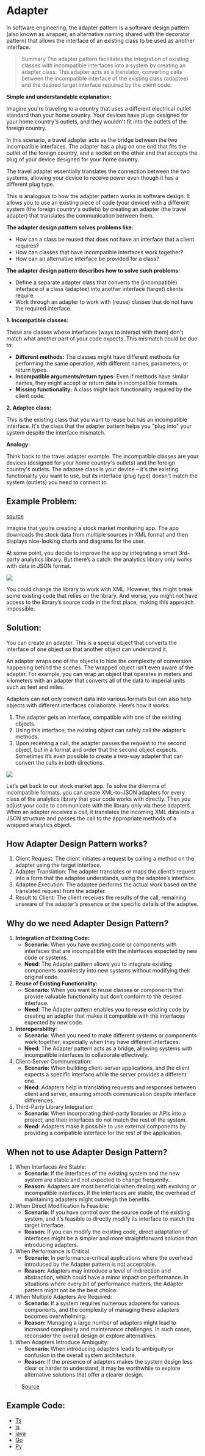 # Adapter

In software engineering, the adapter pattern is a software design pattern (also known as wrapper, an alternative naming shared with the decorator pattern) that allows the interface of an existing class to be used as another interface.

> Summary  The adapter pattern facilitates the integration of existing classes with incompatible interfaces into a system by creating an adapter class. This adapter acts as a translator, converting calls between the incompatible interface of the existing class (adaptee) and the desired target interface required by the client code.

**Simple and understandable explanation:**

Imagine you're traveling to a country that uses a different electrical outlet standard than your home country. Your devices have plugs designed for your home country's outlets, and they wouldn't fit into the outlets of the foreign country.

In this scenario, a travel adapter acts as the bridge between the two incompatible interfaces. The adapter has a plug on one end that fits the outlet of the foreign country, and a socket on the other end that accepts the plug of your device designed for your home country.

The travel adapter essentially translates the connection between the two systems, allowing your device to receive power even though it has a different plug type.

This is analogous to how the adapter pattern works in software design. It allows you to use an existing piece of code (your device) with a different system (the foreign country's outlets) by creating an adapter (the travel adapter) that translates the communication between them.

**The adapter design pattern solves problems like:**

* How can a class be reused that does not have an interface that a client requires?
* How can classes that have incompatible interfaces work together?
* How can an alternative interface be provided for a class?

**The adapter design pattern describes how to solve such problems:**

* Define a separate adapter class that converts the (incompatible) interface of a class (adaptee) into another interface (target) clients require.
* Work through an adapter to work with (reuse) classes that do not have the required interface.

**1. Incompatible classes:**

These are classes whose interfaces (ways to interact with them) don't match what another part of your code expects. This mismatch could be due to:

* **Different methods:** The classes might have different methods for performing the same operation, with different names, parameters, or return types.
* **Incompatible arguments/return types:** Even if methods have similar names, they might accept or return data in incompatible formats. 
* **Missing functionality:** A class might lack functionality required by the client code.

**2. Adaptee class:**

This is the existing class that you want to reuse but has an incompatible interface. It's the class that the adapter pattern helps you "plug into" your system despite the interface mismatch.

**Analogy:**

Think back to the travel adapter example. The incompatible classes are your devices (designed for your home country's outlets) and the foreign country's outlets. The adaptee class is your device – it's the existing functionality you want to use, but its interface (plug type) doesn't match the system (outlets) you need to connect to.


## Example Problem:
[source](https://www.geeksforgeeks.org/adapter-pattern/)

Imagine that you’re creating a stock market monitoring app. The app downloads the stock data from multiple sources in XML format and then displays nice-looking charts and diagrams for the user.

At some point, you decide to improve the app by integrating a smart 3rd-party analytics library. But there’s a catch: the analytics library only works with data in JSON format.

![](https://refactoring.guru/images/patterns/diagrams/adapter/problem-en.png?id=60d01f6c72ba85030cd52d5955caa3d8)

You could change the library to work with XML. However, this might break some existing code that relies on the library. And worse, you might not have access to the library’s source code in the first place, making this approach impossible.

## Solution:

You can create an adapter. This is a special object that converts the interface of one object so that another object can understand it.

An adapter wraps one of the objects to hide the complexity of conversion happening behind the scenes. The wrapped object isn’t even aware of the adapter. For example, you can wrap an object that operates in meters and kilometers with an adapter that converts all of the data to imperial units such as feet and miles.

Adapters can not only convert data into various formats but can also help objects with different interfaces collaborate. Here’s how it works:

1. The adapter gets an interface, compatible with one of the existing objects.
2. Using this interface, the existing object can safely call the adapter’s methods.
3. Upon receiving a call, the adapter passes the request to the second object, but in a format and order that the second object expects.
Sometimes it’s even possible to create a two-way adapter that can convert the calls in both directions.

![](https://refactoring.guru/images/patterns/diagrams/adapter/solution-en.png?id=5f4f1b4575236a3853f274b690bd6656)

Let’s get back to our stock market app. To solve the dilemma of incompatible formats, you can create XML-to-JSON adapters for every class of the analytics library that your code works with directly. Then you adjust your code to communicate with the library only via these adapters. When an adapter receives a call, it translates the incoming XML data into a JSON structure and passes the call to the appropriate methods of a wrapped analytics object.


## How Adapter Design Pattern works?
1. Client Request:
The client initiates a request by calling a method on the adapter using the target interface.
2. Adapter Translation:
The adapter translates or maps the client’s request into a form that the adaptee understands, using the adaptee’s interface.
3. Adaptee Execution:
The adaptee performs the actual work based on the translated request from the adapter.
4. Result to Client:
The client receives the results of the call, remaining unaware of the adapter’s presence or the specific details of the adaptee.

## Why do we need Adapter Design Pattern?
1. **Integration of Existing Code:**
    - **Scenario**: When you have existing code or components with interfaces that are incompatible with the interfaces expected by     new code or systems.
    - **Need**: The Adapter pattern allows you to integrate existing components seamlessly into new systems without modifying their original code.
2. **Reuse of Existing Functionality:**
    * **Scenario**: When you want to reuse classes or components that provide valuable functionality but don’t conform to the desired   interface.
    * **Need**: The Adapter pattern enables you to reuse existing code by creating an adapter that makes it compatible with the interfaces expected by new code.
3. **Interoperability**:
    * **Scenario**: When you need to make different systems or components work together, especially when they have different    interfaces.
    * **Need**: The Adapter pattern acts as a bridge, allowing systems with incompatible interfaces to collaborate effectively.
4. Client-Server Communication:
    - **Scenario**: When building client-server applications, and the client expects a specific interface while the server provides a   different one.
    - **Need**: Adapters help in translating requests and responses between client and server, ensuring smooth communication despite    interface differences.
5. Third-Party Library Integration:
    - **Scenario**: When incorporating third-party libraries or APIs into a project, and their interfaces do not match the rest of the  system.
    - **Need**: Adapters make it possible to use external components by providing a compatible interface for the rest of the application.
## When not to use Adapter Design Pattern?
1. When Interfaces Are Stable:
    * **Scenario**: If the interfaces of the existing system and the new system are stable and not expected to change frequently.
    * **Reason:** Adapters are most beneficial when dealing with evolving or incompatible interfaces. If the interfaces are stable, the overhead of maintaining adapters might outweigh the benefits.
2. When Direct Modification Is Feasible:
    * **Scenario**: If you have control over the source code of the existing system, and it’s feasible to directly modify its interface to match the target interface.
    * **Reason:** If you can modify the existing code, direct adaptation of interfaces might be a simpler and more straightforward solution than introducing adapters.
3. When Performance is Critical:
    * **Scenario**: In performance-critical applications where the overhead introduced by the Adapter pattern is not acceptable.
    * **Reason:** Adapters may introduce a level of indirection and abstraction, which could have a minor impact on performance. In situations where every bit of performance matters, the Adapter pattern might not be the best choice.
4. When Multiple Adapters Are Required:
    * **Scenario**: If a system requires numerous adapters for various components, and the complexity of managing these adapters becomes overwhelming.
    * **Reason:** Managing a large number of adapters might lead to increased complexity and maintenance challenges. In such cases, reconsider the overall design or explore alternatives.
5. When Adapters Introduce Ambiguity:
    * **Scenario**: When introducing adapters leads to ambiguity or confusion in the overall system architecture.
    * **Reason:** If the presence of adapters makes the system design less clear or harder to understand, it may be worthwhile to explore alternative solutions that offer a clearer design.
> [Source](https://www.geeksforgeeks.org/adapter-pattern/)


## Example Code:
- [Ts](https://github.com/m-mdy-m/algorithms-data-structures/blob/main/2.OOP/concepts/MediumExample/design_patterns/Structural/Adapter/Adapter.ts)
- [js](https://github.com/m-mdy-m/algorithms-data-structures/blob/main/2.OOP/concepts/MediumExample/design_patterns/Structural/Adapter/Adapter.js)
- [java](https://github.com/m-mdy-m/algorithms-data-structures/blob/main/2.OOP/concepts/MediumExample/design_patterns/Structural/Adapter/Adapter.java)
- [Go](https://github.com/m-mdy-m/algorithms-data-structures/blob/main/2.OOP/concepts/MediumExample/design_patterns/Structural/Adapter/Adapter.go)
- [Py](https://github.com/m-mdy-m/algorithms-data-structures/blob/main/2.OOP/concepts/MediumExample/design_patterns/Structural/Adapter/Adapter.py)